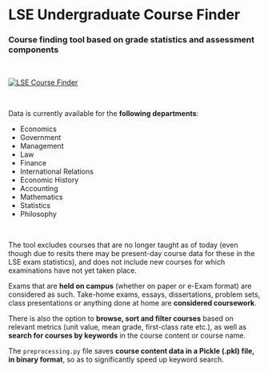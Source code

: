 # LSE Undergraduate Course Finder

### Course finding tool based on grade statistics and assessment components

<br/>

[![LSE Course Finder](https://static.streamlit.io/badges/streamlit_badge_black_white.svg)](https://lse-course-finder.streamlitapp.com/)

<br/>

Data is currently available for the **following departments**: 

- Economics
- Government
- Management
- Law
- Finance
- International Relations
- Economic History
- Accounting
- Mathematics
- Statistics
- Philosophy

<br/>

The tool excludes courses that are no longer taught as of today (even though due to resits there may be present-day course data for these in the LSE exam statistics), and does not include new courses for which examinations have not yet taken place. 

Exams that are **held on campus** (whether on paper or e-Exam format) are considered as such. Take-home exams, essays, dissertations, problem sets, class presentations or anything done at home are **considered coursework**.

There is also the option to **browse, sort and filter courses** based on relevant metrics (unit value, mean grade, first-class rate etc.), as well as **search for courses by keywords** in the course content or course name.

The `preprocessing.py` file saves **course content data in a Pickle (.pkl) file, in binary format**, so as to significantly speed up keyword search.
